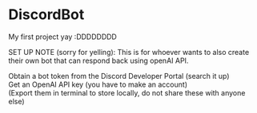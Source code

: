 # DiscordBot
My first project yay :DDDDDDDD

SET UP NOTE (sorry for yelling):
This is for whoever wants to also create their own bot that can respond back using openAI API.

Obtain a bot token from the Discord Developer Portal (search it up)<br>
Get an OpenAI API key (you have to make an account)<br>
(Export them in terminal to store locally, do not share these with anyone else)



